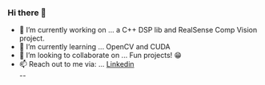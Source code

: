 ### Hi there 👋  

- 🔭 I’m currently working on ... a C++ DSP lib and RealSense Comp Vision project.  
- 🌱 I’m currently learning ... OpenCV and CUDA  
- 👯 I’m looking to collaborate on ... Fun projects! :grin:  
- 📫 Reach out to me via: ... [Linkedin](https://www.linkedin.com/in/farnamadelkhani/)  
--
